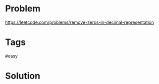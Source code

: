 # Problem

https://leetcode.com/problems/remove-zeros-in-decimal-representation

# Tags

#easy

# Solution
